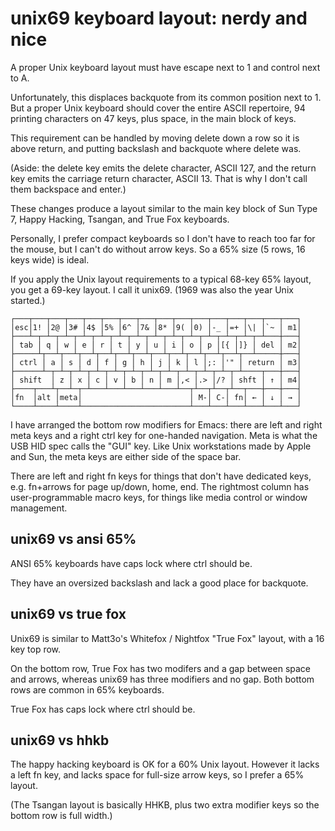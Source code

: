 unix69 keyboard layout: nerdy and nice
======================================

A proper Unix keyboard layout must have escape next to 1 and control
next to A.

Unfortunately, this displaces backquote from its common position next
to 1. But a proper Unix keyboard should cover the entire ASCII
repertoire, 94 printing characters on 47 keys, plus space, in the main
block of keys.

This requirement can be handled by moving delete down a row so it is
above return, and putting backslash and backquote where delete was.

(Aside: the delete key emits the delete character, ASCII 127, and the
return key emits the carriage return character, ASCII 13. That is why
I don't call them backspace and enter.)

These changes produce a layout similar to the main key block of Sun
Type 7, Happy Hacking, Tsangan, and True Fox keyboards.

Personally, I prefer compact keyboards so I don't have to reach too
far for the mouse, but I can't do without arrow keys. So a 65% size
(5 rows, 16 keys wide) is ideal.

If you apply the Unix layout requirements to a typical 68-key 65%
layout, you get a 69-key layout. I call it unix69. (1969 was also
the year Unix started.)

    ┌───┬───┬───┬───┬───┬───┬───┬───┬───┬───┬───┬───┬───┬───┬───┬───┐
    │esc│1! │2@ │3# │4$ │5% │6^ │7& │8* │9( │0) │-_ │=+ │\| │`~ │ m1│
    ├───┴─┬─┴─┬─┴─┬─┴─┬─┴─┬─┴─┬─┴─┬─┴─┬─┴─┬─┴─┬─┴─┬─┴─┬─┴─┬─┴───┼───┤
    │ tab │ q │ w │ e │ r │ t │ y │ u │ i │ o │ p │[{ │]} │ del │ m2│
    ├─────┴┬──┴┬──┴┬──┴┬──┴┬──┴┬──┴┬──┴┬──┴┬──┴┬──┴┬──┴┬──┴─────┼───┤
    │ ctrl │ a │ s │ d │ f │ g │ h │ j │ k │ l │;: │'" │ return │ m3│
    ├──────┴─┬─┴─┬─┴─┬─┴─┬─┴─┬─┴─┬─┴─┬─┴─┬─┴─┬─┴─┬─┴─┬─┴────┬───┼───┤
    │ shift  │ z │ x │ c │ v │ b │ n │ m │,< │.> │/? │ shft │ ↑ │ m4│
    ├────┬───┴┬──┴─┬─┴───┴───┴───┴───┴───┴──┬┴──┬┴──┬┴──┬───┼───┼───┤
    │fn  │alt │meta│                        │ M-│ C-│ fn│ ← │ ↓ │ → │
    └────┴────┴────┴────────────────────────┴───┴───┴───┴───┴───┴───┘

I have arranged the bottom row modifiers for Emacs: there are left and
right meta keys and a right ctrl key for one-handed navigation. Meta
is what the USB HID spec calls the "GUI" key. Like Unix workstations
made by Apple and Sun, the meta keys are either side of the space bar.

There are left and right fn keys for things that don't have dedicated
keys, e.g. fn+arrows for page up/down, home, end. The rightmost column
has user-programmable macro keys, for things like media control or
window management.


unix69 vs ansi 65%
------------------

ANSI 65% keyboards have caps lock where ctrl should be.

They have an oversized backslash and lack a good place for backquote.


unix69 vs true fox
------------------

Unix69 is similar to Matt3o's Whitefox / Nightfox "True Fox" layout,
with a 16 key top row.

On the bottom row, True Fox has two modifers and a gap between space
and arrows, whereas unix69 has three modifiers and no gap. Both
bottom rows are common in 65% keyboards.

True Fox has caps lock where ctrl should be.


unix69 vs hhkb
---------------

The happy hacking keyboard is OK for a 60% Unix layout. However it
lacks a left fn key, and lacks space for full-size arrow keys, so I
prefer a 65% layout.

(The Tsangan layout is basically HHKB, plus two extra modifier keys so
the bottom row is full width.)
